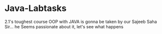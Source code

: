 # Java-Labtasks
2.1's toughest course OOP with JAVA is gonna be taken by our Sajeeb Saha Sir... he Seems passionate about it, let's see what happens
